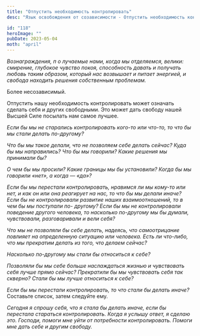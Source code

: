 ```yaml
---
title: "Отпустить необходимость контролировать"
desc: "Язык освобождения от созависимости - Отпустить необходимость контролировать"

id: "118"
heroImage: ""
pubDate: 2023-05-04
moth: "april"
---
```


_Вознаграждения,_ _п_ _о_ _лучаемые_ _нами,_ _когда_ _мы_ _отделяемся,_
_велики:_ _смирение,_ _глубокое_ _чувство_ _покоя,_ _способность_ _давать_ _и_
_получать_ _любовь_ _таким_ _образом,_ _который_ _нас_ _возвышает_ _и_
_питает_ _энергией,_ _и_ _свобода_ _находить_ _решения_ _собственным_
_проблемам._

Более несозависимый.

Отпустить нашу необходимость контролировать может означать сделать себя и
других свободными. Это может дать свободу нашей Высшей Силе посылать нам самое
лучшее.

_Если бы мы не старались контролировать кого-то или что-то, то что бы мы стали
делать по-другому?_

_Что бы мы такое делали, что не позволяем себе делать сейчас? Куда бы мы
направились? Что бы мы говорили?_ _Какие решения мы принимали бы?_

_О чем бы мы просили? Какие границы мы бы установили? Когда бы мы говорили
«нет», а когда — «да»?_

_Если бы мы перестали контролировать, нравимся ли мы кому-то или нет, и как он
или она реагирует на нас, то что бы_ _мы делали иначе? Если бы не
контролировали развитие наших взаимоотношений, то в чем бы мы поступали по-
другому? Если бы мы не контролировали поведение другого человека, то насколько
по-другому мы бы думали,_ _чувствовали, разговаривали и вели себя?_

_Что мы не позволяли бы себе делать, надеясь, что самоотрицание повлияет на
определенную ситуацию или человека._ _Есть ли что-либо, что мы прекратим
делать из того, что делаем сейчас?_

_Насколько по-другому мы стали бы относиться к себе?_

_Позволяли бы мы себе больше наслаждаться жизнью и чувствовать себя лучше
прямо сейчас? Прекратили бы мы_ _чувствовать себя так скверно? Стали бы мы
лучше относиться к себе?_

_Если бы мы перестали контролировать, то что стали бы делать иначе?_ Составьте
список, затем следуйте ему.

_Сегодня_ _я_ _спрошу_ _себя,_ _что_ _я_ _стала_ _бы_ _делать_ _иначе,_ _если_
_бы_ _перестала_ _стараться_ _контролировать._ _Когда_ _я_ _услышу_ _ответ,_
_я_ _сделаю_ _это._ _Господи,_ _помоги_ _мне_ _уйти_ _от_ _потребности_
_контролировать._ _Помоги_ _мне_ _дать_ _себе_ _и_ _другим_ _свободу._
